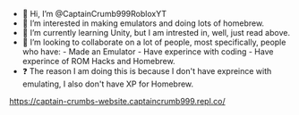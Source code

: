 - 👋 Hi, I’m @CaptainCrumb999RobloxYT
- 👀 I’m interested in making emulators and doing lots of homebrew.
- 🌱 I’m currently learning Unity, but I am intrested in, well, just read above.
- 💞️ I’m looking to collaborate on a lot of people, most specifically, people who have:
      - Made an Emulator
      - Have experince with coding
      - Have experince of ROM Hacks and Homebrew.
- ❓ The reason I am doing this is because I don't have expreince with emulating, I also don't have XP for Homebrew.

https://captain-crumbs-website.captaincrumb999.repl.co/

<!---
CaptainCrumb999RobloxYT/CaptainCrumb999RobloxYT is a ✨ special ✨ repository because its `README.md` (this file) appears on your GitHub profile.
You can click the Preview link to take a look at your changes.
--->
